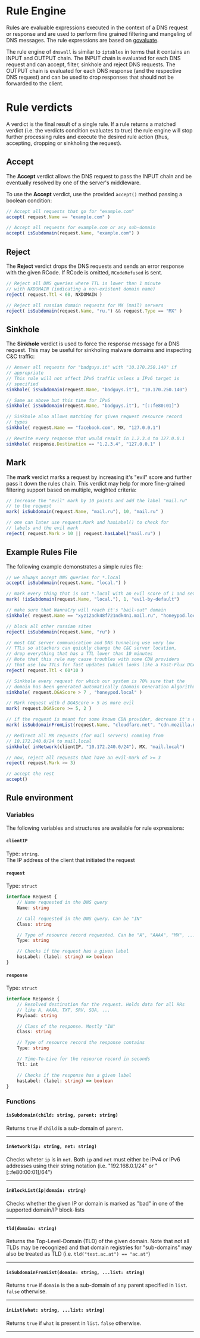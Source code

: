 # Rule Engine

Rules are evaluable expressions executed in the context of a DNS request or response and are used to perform fine grained filtering and mangeling of DNS messages. The rule expressions are based on [govaluate](https://github.com/Knetic/govaluate).

The rule engine of `dnswall` is similar to `iptables` in terms that it contains an INPUT and OUTPUT chain. The INPUT chain is evaluated for each DNS request and can accept, filter, sinkhole and reject DNS requests. The OUTPUT chain is evaluated for each DNS response (and the respective DNS request) and can be used to drop responses that should not be forwarded to the client.

# Rule verdicts

A verdict is the final result of a single rule. If a rule returns a matched verdict (i.e. the verdicts condition evaluates to true) the rule engine will stop further processing rules and execute the desired rule action (thus, accepting, dropping or sinkholing the request). 

## Accept

The **Accept** verdict allows the DNS request to pass the INPUT chain and be eventually resolved by one of the server's middleware.

To use the **Accept** verdict, use the provided `accept()` method passing a boolean condition:

```javascript
// Accept all requests that go for "example.com"
accept( request.Name == "example.com" )

// Accept all requests for example.com or any sub-domain
accept( isSubdomain(request.Name, "example.com") )
```

## Reject

The **Reject** verdict drops the DNS requests and sends an error response with the given RCode. If RCode is omitted, `RCodeRefused` is sent.

```javascript
// Reject all DNS queries where TTL is lower than 1 minute
// with NXDOMAIN (indicating a non-existent domain name)
reject( request.Ttl < 60, NXDOMAIN )

// Reject all russian domain requests for MX (mail) servers
reject( isSubdomain(request.Name, "ru.") && request.Type == "MX" )
```

## Sinkhole

The **Sinkhole** verdict is used to force the response message for
a DNS request. This may be useful for sinkholing malware domains and
inspecting C&C traffic:

```javascript
// Answer all requests for "badguys.it" with "10.170.250.140" if
// appropriate
// This rule will not affect IPv6 traffic unless a IPv6 target is
// specified
sinkhole( isSubdomain(request.Name, "badguys.it"), "10.170.250.140")

// Same as above but this time for IPv6
sinkhole( isSubdomain(request.Name, "badguys.it"), "[::fe80:01]")

// Sinkhole also allows matching for given request resource record
// types
sinkhole( request.Name == "facebook.com", MX, "127.0.0.1")

// Rewrite every response that would result in 1.2.3.4 to 127.0.0.1
sinkhole( response.Destination == "1.2.3.4", "127.0.0.1" )
```

## Mark

The **mark** verdict marks a request by increasing it's "evil" score and further pass it down the rules chain. This verdict may help for more fine-grained filtering support based on multiple, weighted criteria:

```javascript
// Increase the "evil" mark by 10 points and add the label "mail.ru"
// to the request
mark( isSubdomain(request.Name, "mail.ru"), 10, "mail.ru" )

// one can later use request.Mark and hasLabel() to check for 
// labels and the evil mark
reject( request.Mark > 10 || request.hasLabel("mail.ru") )
```

## Example Rules File

The following example demonstrates a simple rules file:

```javascript
// we always accept DNS queries for *.local
accept( isSubdomain(request.Name, "local.") )

// mark every thing that is not *.local with an evil score of 1 and set the "evil-by-default" label
mark( !isSubdomain(request.Name, "local."), 1, "evil-by-default")

// make sure that WannaCry will reach it's "bail-out" domain
sinkhole( request.Name == "xyz12adk48f721ndk4n1.mail.ru", "honeypod.local")

// block all other russian sites
reject( isSubdomain(request.Name, "ru") )

// most C&C server communication and DNS tunneling use very low
// TTLs so attackers can quickly change the C&C server location,
// drop everything that has a TTL lower than 10 minutes
// Note that this rule may cause troubles with some CDN providers
// that use low TTLs for fast updates (which looks like a Fast-Flux DGA network ....)
reject( request.Ttl < 60*10 )

// Sinkhole every request for which our system is 70% sure that the
// domain has been generated automatically (Domain Generation Algorithm)
sinkhole( request.DGAScore > 7 , "honeypod.local" )

// Mark request with d DGAScore > 5 as more evil
mark( request.DGAScore >= 5, 2 )

// if the request is meant for some known CDN provider, decrease it's evilness and set "cdn-provider" mark
mark( isSubdomainFromList(request.Name, "cloudfare.net", "cdn.mozilla.net", "cloud.google.com"), -2, "cdn-provider")

// Redirect all MX requests (for mail servers) comming from
// 10.172.240.0/24 to mail.local
sinkhole( inNetwork(clientIP, "10.172.240.0/24"), MX, "mail.local")

// now, reject all requests that have an evil-mark of >= 3
reject( request.Mark >= 3)

// accept the rest
accept()
```


## Rule environment

### Variables

The following variables and structures are available for rule expressions:

#### `clientIP`

Type: `string`.  
The IP address of the client that initiated the request

#### `request`

Type: `struct`

```typescript
interface Request {
    // Name requested in the DNS query
    Name: string

    // Call requested in the DNS query. Can be "IN"
    Class: string

    // Type of resource record requested. Can be "A", "AAAA", "MX", ...
    Type: string

    // Checks if the request has a given label
    hasLabel: (label: string) => boolean
}
```

#### `response`

Type: `struct`

```typescript
interface Response {
    // Resolved destination for the request. Holds data for all RRs
    // like A, AAAA, TXT, SRV, SOA, ...
    Payload: string

    // Class of the response. Mostly "IN"
    Class: string

    // Type of resource record the response contains
    Type: string

    // Time-To-Live for the resource record in seconds
    Ttl: int

    // Checks if the response has a given label
    hasLabel: (label: string) => boolean
}
```


### Functions

#### `isSubdomain(child: string, parent: string)`

Returns `true` if `child` is a sub-domain of `parent`.

   
---

#### `inNetwork(ip: string, net: string)`

Checks wheter `ip` is in `net`. Both `ip` and `net` must either be IPv4 or IPv6 addresses using their string notation (i.e. "192.168.0.1/24" or "[::fe80:00:01]/64")

   
---
   
#### `inBlockList(ip|domain: string)`

Checks whether the given IP or domain is marked as "bad" in one of the supported domain/IP block-lists

   
---

#### `tld(domain: string)`

Returns the Top-Level-Domain (TLD) of the given domain. Note that not all TLDs may be recognized and that domain registries for "sub-domains" may also be treated as TLD (i.e. `tld("test.ac.at") == "ac.at"`)

---


#### `isSubdomainFromList(domain: string, ...list: string)`

Returns `true` if `domain` is the a sub-domain of any parent specified in `list`. `false` otherwise.

---

#### `inList(what: string, ...list: string)`

Returns `true` if `what` is present in `list`. `false` otherwise.


---